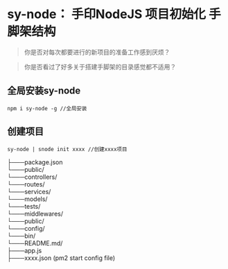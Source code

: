 # sy-node： 手印NodeJS 项目初始化 手脚架结构

> 你是否对每次都要进行的新项目的准备工作感到厌烦？

> 你是否看过了好多关于搭建手脚架的目录感觉都不适用？

## 全局安装sy-node

    npm i sy-node -g //全局安装


## 创建项目

    sy-node | snode init xxxx //创建xxxx项目
  


  ├───package.json  
  └───public/  
  └───controllers/  
  └───routes/  
  └───services/  
  └───models/    
  └───tests/  
  └───middlewares/  
  └───public/  
  └───config/  
  └───bin/  
  └───README.md/  
  ├───app.js  
  ├───xxxx.json (pm2 start config file)  
  